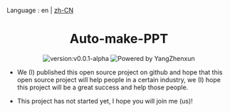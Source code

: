 Language : en | [zh-CN](./README.zh-CN.md)
<h1 align="center">Auto-make-PPT</h1>
<div align="center">
<img src = "https://img.shields.io/badge/version-v0.0.1--alpha-%3Fstyle%3Dflat--square%26logo%3Dappveyor" alt = "version:v0.0.1-alpha"/>
<img src = "https://img.shields.io/badge/Powered%20by-YangZhenxun-%3Fstyle%3Dflat--square%26logo%3Dappveyor" alt = "Powered by YangZhenxun"/>
<br/>
</div>

* We (I) published this open source project on github and hope that this open source project will help people in a certain industry, we (I) hope this project will be a great success and help those people.

* This project has not started yet, I hope you will join me (us)!
